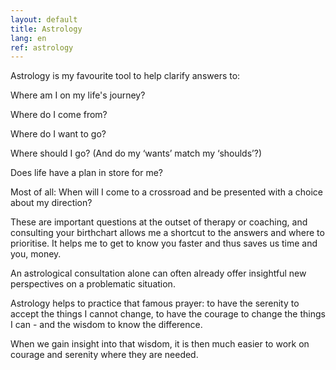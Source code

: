 ```yaml
---
layout: default
title: Astrology
lang: en
ref: astrology
---
```

Astrology is my favourite tool to help clarify answers to:

Where am I on my life's journey?

Where do I come from?

Where do I want to go?

Where should I go? (And do my ‘wants’ match my ‘shoulds’?)

Does life have a plan in store for me?

Most of all: When will I come to a crossroad and be presented with a choice about my direction?

These are important questions at the outset of therapy or coaching, and consulting your birthchart
allows me a shortcut to the answers and where to prioritise. It helps me to get to know
you faster and thus saves us time and you, money.

An astrological consultation alone can often already offer insightful new perspectives on a problematic situation.

Astrology helps to practice that famous prayer: to have the serenity to accept the things I
cannot change, to have the courage to change the things I can - and the wisdom to know the difference.

When we gain insight into that wisdom, it is then much easier to work on courage and serenity where they are needed.
